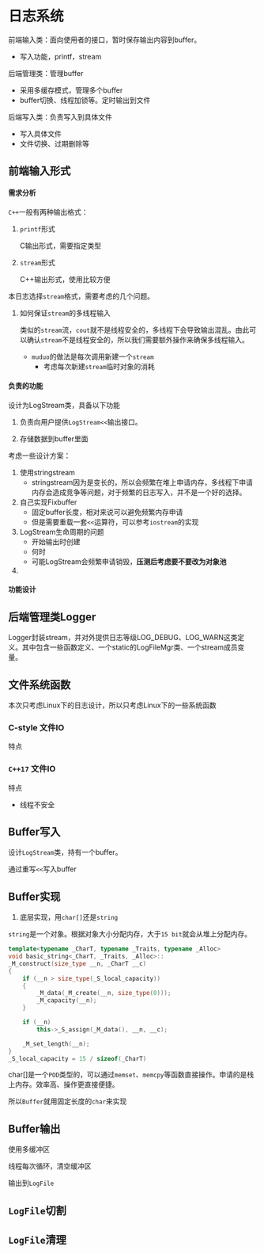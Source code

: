# 日志系统

前端输入类：面向使用者的接口，暂时保存输出内容到buffer。

- 写入功能，printf，stream

后端管理类：管理buffer

- 采用多缓存模式，管理多个buffer
- buffer切换、线程加锁等。定时输出到文件

后端写入类：负责写入到具体文件

- 写入具体文件
- 文件切换、过期删除等

## 前端输入形式

#### 需求分析

`C++`一般有两种输出格式：

1. `printf`形式

   C输出形式，需要指定类型

2. `stream`形式

   C++输出形式，使用比较方便

本日志选择`stream`格式，需要考虑的几个问题。

1. 如何保证`stream`的多线程输入

   类似的`stream`流，`cout`就不是线程安全的，多线程下会导致输出混乱。由此可以确认`stream`不是线程安全的，所以我们需要额外操作来确保多线程输入。

   - `muduo`的做法是每次调用新建一个`stream`
     - 考虑每次新建`stream`临时对象的消耗

#### 负责的功能

设计为LogStream类，具备以下功能

1. 负责向用户提供`LogStream<<`输出接口。

2. 存储数据到buffer里面

考虑一些设计方案：

1. 使用stringstream
   - stringstream因为是变长的，所以会频繁在堆上申请内存，多线程下申请内存会造成竞争等问题，对于频繁的日志写入，并不是一个好的选择。
2. 自己实现Fixbuffer
   - 固定buffer长度，相对来说可以避免频繁内存申请
   - 但是需要重载一套`<<`运算符，可以参考`iostream`的实现
3. LogStream生命周期的问题
   - 开始输出时创建
   - 何时
   - 可能LogStream会频繁申请销毁，**压测后考虑要不要改为对象池**
4. 

#### 功能设计



## 后端管理类Logger

Logger封装stream，并对外提供日志等级LOG_DEBUG、LOG_WARN这类定义。其中包含一些函数定义、一个static的LogFileMgr类、一个stream成员变量。

## 文件系统函数

本次只考虑Linux下的日志设计，所以只考虑Linux下的一些系统函数

### C-style 文件IO

特点



### `C++17` 文件IO

特点

- 线程不安全



## Buffer写入

设计`LogStream`类，持有一个buffer。

通过重写`<<`写入buffer

## Buffer实现

1. 底层实现，用`char[]`还是`string`

`string`是一个对象。根据对象大小分配内存，大于`15 bit`就会从堆上分配内存。

```c++
template<typename _CharT, typename _Traits, typename _Alloc>
void basic_string<_CharT, _Traits, _Alloc>::
_M_construct(size_type __n, _CharT __c)
{
    if (__n > size_type(_S_local_capacity))
    {
        _M_data(_M_create(__n, size_type(0)));
        _M_capacity(__n);
    }

    if (__n)
        this->_S_assign(_M_data(), __n, __c);

    _M_set_length(__n);
}
_S_local_capacity = 15 / sizeof(_CharT)
```

char[]是一个`POD`类型的，可以通过`memset`、`memcpy`等函数直接操作。申请的是栈上内存。效率高、操作更直接便捷。

所以`Buffer`就用固定长度的`char`来实现

## Buffer输出

使用多缓冲区

线程每次循环，清空缓冲区

输出到`LogFile`

## `LogFile`切割

## `LogFile`清理





